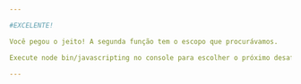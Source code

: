 ```yaml
---

#EXCELENTE!

Você pegou o jeito! A segunda função tem o escopo que procurávamos.

Execute node bin/javascripting no console para escolher o próximo desafio.

---
```

